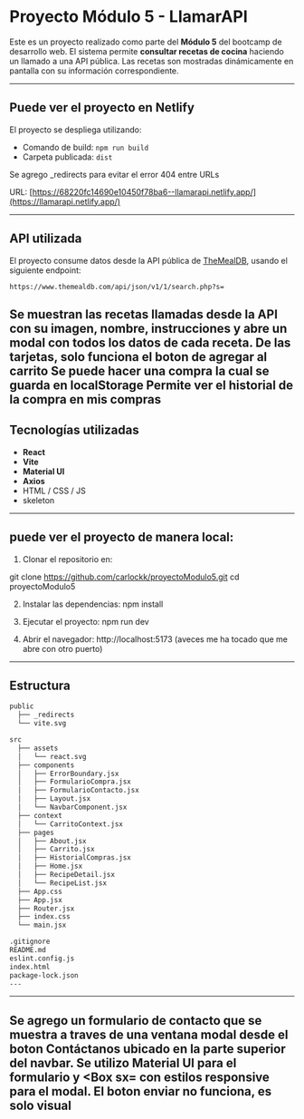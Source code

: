 
# Proyecto Módulo 5 - LlamarAPI

Este es un proyecto realizado como parte del **Módulo 5** del bootcamp de desarrollo web. El sistema permite **consultar recetas de cocina** haciendo un llamado a una API pública. Las recetas son mostradas dinámicamente en pantalla con su información correspondiente.

---

## Puede ver el proyecto en Netlify

El proyecto se despliega utilizando:
- Comando de build: `npm run build`
- Carpeta publicada: `dist`

Se agrego _redirects para evitar el error 404 entre URLs

URL:
[https://68220fc14690e10450f78ba6--llamarapi.netlify.app/](https://llamarapi.netlify.app/)

---

## API utilizada

El proyecto consume datos desde la API pública de [TheMealDB](https://www.themealdb.com/), usando el siguiente endpoint:

```
https://www.themealdb.com/api/json/v1/1/search.php?s=
```

Se muestran las recetas llamadas desde la API con su imagen, nombre, instrucciones y abre un modal con todos los datos de cada receta.
De las tarjetas, solo funciona el boton de agregar al carrito
Se puede hacer una compra la cual se guarda en localStorage
Permite ver el historial de la compra en mis compras
---

## Tecnologías utilizadas

- **React**
- **Vite**
- **Material UI**
- **Axios**
- HTML / CSS / JS
- skeleton
---

## puede ver el proyecto de manera local:

1. Clonar el repositorio en:

git clone https://github.com/carlockk/proyectoModulo5.git
cd proyectoModulo5

2. Instalar las dependencias:
npm install

3. Ejecutar el proyecto:
npm run dev

4. Abrir el navegador:
http://localhost:5173 (aveces me ha tocado que me abre con otro puerto)

---
## Estructura

```txt
public
  ├── _redirects
  └── vite.svg

src
  ├── assets
  │   └── react.svg
  ├── components
  │   ├── ErrorBoundary.jsx
  │   ├── FormularioCompra.jsx
  │   ├── FormularioContacto.jsx
  │   ├── Layout.jsx
  │   └── NavbarComponent.jsx
  ├── context
  │   └── CarritoContext.jsx
  ├── pages
  │   ├── About.jsx
  │   ├── Carrito.jsx
  │   ├── HistorialCompras.jsx
  │   ├── Home.jsx
  │   ├── RecipeDetail.jsx
  │   └── RecipeList.jsx
  ├── App.css
  ├── App.jsx
  ├── Router.jsx
  ├── index.css
  └── main.jsx

.gitignore  
README.md  
eslint.config.js  
index.html  
package-lock.json  
---
```
---
Se agrego un formulario de contacto que se muestra a traves de una ventana modal desde el boton Contáctanos ubicado en la parte superior del navbar.
Se utilizo Material UI para el formulario y  <Box sx= con estilos responsive para el modal.
El boton enviar no funciona, es solo visual
---


